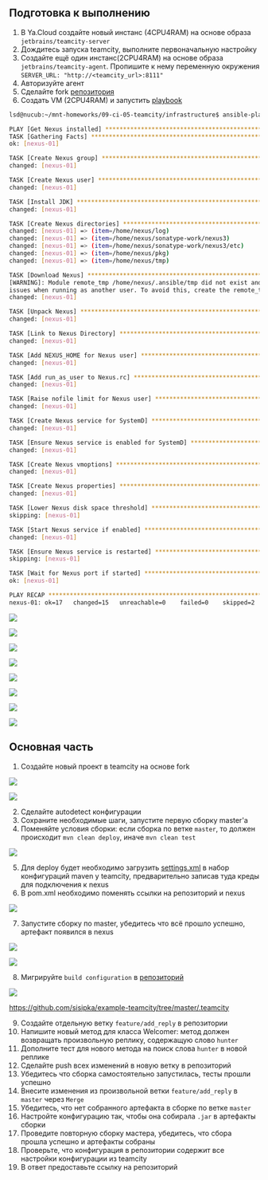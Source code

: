## Подготовка к выполнению

1. В Ya.Cloud создайте новый инстанс (4CPU4RAM) на основе образа `jetbrains/teamcity-server`
2. Дождитесь запуска teamcity, выполните первоначальную настройку
3. Создайте ещё один инстанс(2CPU4RAM) на основе образа `jetbrains/teamcity-agent`. Пропишите к нему переменную окружения `SERVER_URL: "http://<teamcity_url>:8111"`
4. Авторизуйте агент
5. Сделайте fork [репозитория](https://github.com/aragastmatb/example-teamcity)
6. Создать VM (2CPU4RAM) и запустить [playbook](./infrastructure)

```bash
lsd@nucub:~/mnt-homeworks/09-ci-05-teamcity/infrastructure$ ansible-playbook -i inventory/cicd site.yml 

PLAY [Get Nexus installed] *************************************************************************************************
TASK [Gathering Facts] *****************************************************************************************************
ok: [nexus-01]

TASK [Create Nexus group] **************************************************************************************************
changed: [nexus-01]

TASK [Create Nexus user] ***************************************************************************************************
changed: [nexus-01]

TASK [Install JDK] *********************************************************************************************************
changed: [nexus-01]

TASK [Create Nexus directories] ********************************************************************************************
changed: [nexus-01] => (item=/home/nexus/log)
changed: [nexus-01] => (item=/home/nexus/sonatype-work/nexus3)
changed: [nexus-01] => (item=/home/nexus/sonatype-work/nexus3/etc)
changed: [nexus-01] => (item=/home/nexus/pkg)
changed: [nexus-01] => (item=/home/nexus/tmp)

TASK [Download Nexus] ******************************************************************************************************
[WARNING]: Module remote_tmp /home/nexus/.ansible/tmp did not exist and was created with a mode of 0700, this may cause
issues when running as another user. To avoid this, create the remote_tmp dir with the correct permissions manually
changed: [nexus-01]

TASK [Unpack Nexus] ********************************************************************************************************
changed: [nexus-01]

TASK [Link to Nexus Directory] *********************************************************************************************
changed: [nexus-01]

TASK [Add NEXUS_HOME for Nexus user] ***************************************************************************************
changed: [nexus-01]

TASK [Add run_as_user to Nexus.rc] *****************************************************************************************
changed: [nexus-01]

TASK [Raise nofile limit for Nexus user] ***********************************************************************************
changed: [nexus-01]

TASK [Create Nexus service for SystemD] ************************************************************************************
changed: [nexus-01]

TASK [Ensure Nexus service is enabled for SystemD] *************************************************************************
changed: [nexus-01]

TASK [Create Nexus vmoptions] **********************************************************************************************
changed: [nexus-01]

TASK [Create Nexus properties] *********************************************************************************************
changed: [nexus-01]

TASK [Lower Nexus disk space threshold] ************************************************************************************
skipping: [nexus-01]

TASK [Start Nexus service if enabled] **************************************************************************************
changed: [nexus-01]

TASK [Ensure Nexus service is restarted] ***********************************************************************************
skipping: [nexus-01]

TASK [Wait for Nexus port if started] **************************************************************************************
ok: [nexus-01]

PLAY RECAP *****************************************************************************************************************
nexus-01: ok=17   changed=15   unreachable=0    failed=0    skipped=2    rescued=0    ignored=0 
```

<p align="left">
  <img src="./pic/teamcity1.png">
</p>

<p align="left">
  <img src="./pic/teamcity2.png">
</p>

<p align="left">
  <img src="./pic/teamcity3.png">
</p>

<p align="left">
  <img src="./pic/teamcity4.png">
</p>

<p align="left">
  <img src="./pic/teamcity5.png">
</p>

<p align="left">
  <img src="./pic/teamcity6.png">
</p>

<p align="left">
  <img src="./pic/teamcity7.png">
</p>

<p align="left">
  <img src="./pic/teamcity8.png">
</p>

## Основная часть

1. Создайте новый проект в teamcity на основе fork

<p align="left">
  <img src="./pic/teamcity9.png">
</p>

<p align="left">
  <img src="./pic/teamcity10.png">
</p>

2. Сделайте autodetect конфигурации
3. Сохраните необходимые шаги, запустите первую сборку master'a
4. Поменяйте условия сборки: если сборка по ветке `master`, то должен происходит `mvn clean deploy`, иначе `mvn clean test`

<p align="left">
  <img src="./pic/teamcity11.png">
</p>

5. Для deploy будет необходимо загрузить [settings.xml](./teamcity/settings.xml) в набор конфигураций maven у teamcity, предварительно записав туда креды для подключения к nexus
6. В pom.xml необходимо поменять ссылки на репозиторий и nexus

<p align="left">
  <img src="./pic/teamcity12.png">
</p>

7. Запустите сборку по master, убедитесь что всё прошло успешно, артефакт появился в nexus

<p align="left">
  <img src="./pic/teamcity13.png">
</p>

<p align="left">
  <img src="./pic/teamcity14.png">
</p>

8. Мигрируйте `build configuration` в [репозиторий](https://github.com/sisipka/example-teamcity/tree/master/.teamcity)

<p align="left">
  <img src="./pic/teamcity15.png">
</p>

https://github.com/sisipka/example-teamcity/tree/master/.teamcity

9.  Создайте отдельную ветку `feature/add_reply` в репозитории
10. Напишите новый метод для класса Welcomer: метод должен возвращать произвольную реплику, содержащую слово `hunter`
11. Дополните тест для нового метода на поиск слова `hunter` в новой реплике
12. Сделайте push всех изменений в новую ветку в репозиторий
13. Убедитесь что сборка самостоятельно запустилась, тесты прошли успешно
14. Внесите изменения из произвольной ветки `feature/add_reply` в `master` через `Merge`
15. Убедитесь, что нет собранного артефакта в сборке по ветке `master`
16. Настройте конфигурацию так, чтобы она собирала `.jar` в артефакты сборки
17. Проведите повторную сборку мастера, убедитесь, что сбора прошла успешно и артефакты собраны
18. Проверьте, что конфигурация в репозитории содержит все настройки конфигурации из teamcity
19. В ответ предоставьте ссылку на репозиторий